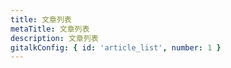 ```yaml
---
title: 文章列表
metaTitle: 文章列表
description: 文章列表
gitalkConfig: { id: 'article_list', number: 1 }
---
```


<list />
